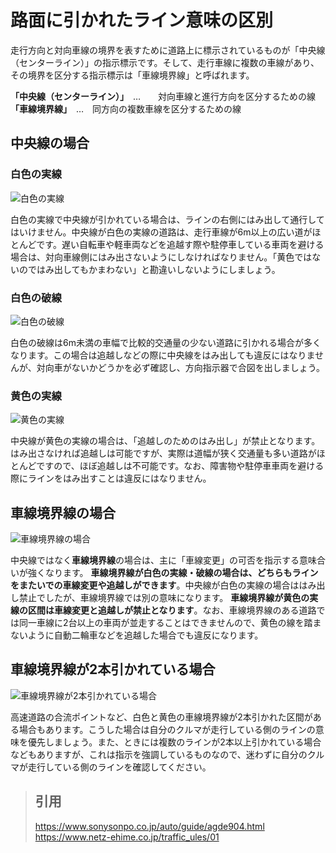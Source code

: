 # 路面に引かれたライン意味の区別

走行方向と対向車線の境界を表すために道路上に標示されているものが「中央線（センターライン）」の指示標示です。そして、走行車線に複数の車線があり、その境界を区分する指示標示は「車線境界線」と呼ばれます。

**「中央線（センターライン）」**　…　　対向車線と進行方向を区分するための線   
**「車線境界線」**　…　同方向の複数車線を区分するための線

## 中央線の場合

### 白色の実線
![白色の実線](https://www.sonysonpo.co.jp/share/image/auto/guide/wisdom/227272_001.jpeg)

白色の実線で中央線が引かれている場合は、ラインの右側にはみ出して通行してはいけません。中央線が白色の実線の道路は、走行車線が6m以上の広い道がほとんどです。遅い自転車や軽車両などを追越す際や駐停車している車両を避ける場合は、対向車線側にはみ出さないようにしなければなりません。「黄色ではないのではみ出してもかまわない」と勘違いしないようにしましょう。

### 白色の破線
![白色の破線](https://www.sonysonpo.co.jp/share/image/auto/guide/wisdom/227272_002.jpeg)

白色の破線は6m未満の車幅で比較的交通量の少ない道路に引かれる場合が多くなります。この場合は追越しなどの際に中央線をはみ出しても違反にはなりませんが、対向車がないかどうかを必ず確認し、方向指示器で合図を出しましょう。

### 黄色の実線
![黄色の実線](https://www.sonysonpo.co.jp/share/image/auto/guide/wisdom/227272_003.jpeg)

中央線が黄色の実線の場合は、「追越しのためのはみ出し」が禁止となります。はみ出さなければ追越しは可能ですが、実際は道幅が狭く交通量も多い道路がほとんどですので、ほぼ追越しは不可能です。なお、障害物や駐停車車両を避ける際にラインをはみ出すことは違反にはなりません。

## 車線境界線の場合
![車線境界線の場合](https://www.sonysonpo.co.jp/share/image/auto/guide/wisdom/227272_004r.jpeg)

中央線ではなく**車線境界線**の場合は、主に「車線変更」の可否を指示する意味合いが強くなります。
**車線境界線が白色の実線・破線の場合は、どちらもラインをまたいでの車線変更や追越しができます**。中央線が白色の実線の場合ははみ出し禁止でしたが、車線境界線では別の意味になります。
**車線境界線が黄色の実線の区間は車線変更と追越しが禁止となります**。なお、車線境界線のある道路では同一車線に2台以上の車両が並走することはできませんので、黄色の線を踏まないように自動二輪車などを追越した場合でも違反になります。

## 車線境界線が2本引かれている場合
![車線境界線が2本引かれている場合](https://www.sonysonpo.co.jp/share/image/auto/guide/wisdom/227272_005.jpeg)

高速道路の合流ポイントなど、白色と黄色の車線境界線が2本引かれた区間がある場合もあります。こうした場合は自分のクルマが走行している側のラインの意味を優先しましょう。また、ときには複数のラインが2本以上引かれている場合などもありますが、これは指示を強調しているものなので、迷わずに自分のクルマが走行している側のラインを確認してください。

> ## 引用
> https://www.sonysonpo.co.jp/auto/guide/agde904.html   
> https://www.netz-ehime.co.jp/traffic_ules/01